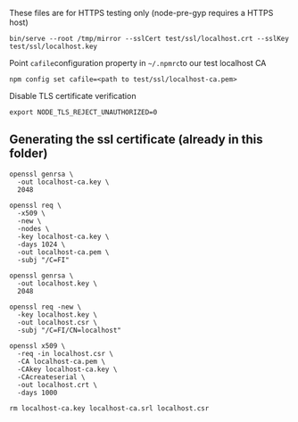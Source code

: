 These files are for HTTPS testing only (node-pre-gyp requires a HTTPS host)

    bin/serve --root /tmp/mirror --sslCert test/ssl/localhost.crt --sslKey test/ssl/localhost.key

Point ```cafile```configuration property in ```~/.npmrc```to our test localhost CA

    npm config set cafile=<path to test/ssl/localhost-ca.pem>

Disable TLS certificate verification

    export NODE_TLS_REJECT_UNAUTHORIZED=0

## Generating the ssl certificate (already in this folder)

```
openssl genrsa \
  -out localhost-ca.key \
  2048

openssl req \
  -x509 \
  -new \
  -nodes \
  -key localhost-ca.key \
  -days 1024 \
  -out localhost-ca.pem \
  -subj "/C=FI"

openssl genrsa \
  -out localhost.key \
  2048

openssl req -new \
  -key localhost.key \
  -out localhost.csr \
  -subj "/C=FI/CN=localhost"

openssl x509 \
  -req -in localhost.csr \
  -CA localhost-ca.pem \
  -CAkey localhost-ca.key \
  -CAcreateserial \
  -out localhost.crt \
  -days 1000

rm localhost-ca.key localhost-ca.srl localhost.csr
```

